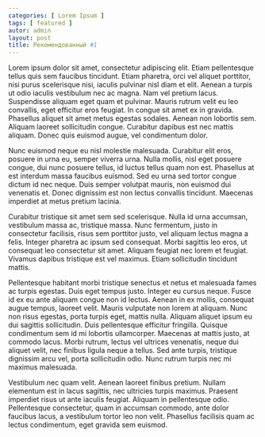 ```yaml
---
categories: [ Lorem Ipsum ]
tags: [ featured ]
autor: admin
layout: post
title: Рекомендованный #1
---
```


Lorem ipsum dolor sit amet, consectetur adipiscing elit. Etiam pellentesque tellus quis sem faucibus tincidunt. Etiam pharetra, orci vel aliquet porttitor, nisi purus scelerisque nisi, iaculis pulvinar nisl diam et elit. Aenean a turpis ut odio iaculis vestibulum nec ac magna. Nam vel pretium lacus. Suspendisse aliquam eget quam et pulvinar. Mauris rutrum velit eu leo convallis, eget efficitur eros feugiat. In congue sit amet ex in gravida. Phasellus aliquet sit amet metus egestas sodales. Aenean non lobortis sem. Aliquam laoreet sollicitudin congue. Curabitur dapibus est nec mattis aliquam. Donec quis euismod augue, vel condimentum dolor.

Nunc euismod neque eu nisl molestie malesuada. Curabitur elit eros, posuere in urna eu, semper viverra urna. Nulla mollis, nisl eget posuere congue, dui nunc posuere tellus, id luctus tellus quam non est. Phasellus at est interdum massa faucibus euismod. Sed eu urna sed tortor congue dictum id nec neque. Duis semper volutpat mauris, non euismod dui venenatis et. Donec dignissim est non lectus convallis tincidunt. Maecenas imperdiet at metus pretium lacinia.

Curabitur tristique sit amet sem sed scelerisque. Nulla id urna accumsan, vestibulum massa ac, tristique massa. Nunc fermentum, justo in consectetur facilisis, risus sem porttitor justo, vel aliquam lectus magna a felis. Integer pharetra ac ipsum sed consequat. Morbi sagittis leo eros, ut consequat leo consectetur sit amet. Aliquam feugiat nec lorem et feugiat. Vivamus dapibus tristique est vel maximus. Etiam sollicitudin tincidunt mattis.

Pellentesque habitant morbi tristique senectus et netus et malesuada fames ac turpis egestas. Duis eget tempus justo. Integer eu cursus neque. Fusce id ex eu ante aliquam congue non id lectus. Aenean in ex mollis, consequat augue tempus, laoreet velit. Mauris vulputate non lorem at aliquam. Nunc non risus egestas, porta turpis eget, mattis nulla. Aliquam aliquet ipsum eu dui sagittis sollicitudin. Duis pellentesque efficitur fringilla. Quisque condimentum sem id mi lobortis ullamcorper. Maecenas at mattis justo, at commodo lacus. Morbi rutrum, lectus vel ultrices venenatis, neque dui aliquet velit, nec finibus ligula neque a tellus. Sed ante turpis, tristique dignissim arcu vel, porta sollicitudin odio. Nunc rutrum turpis nec mi maximus malesuada.

Vestibulum nec quam velit. Aenean laoreet finibus pretium. Nullam elementum est in lacus sagittis, nec ultricies turpis maximus. Praesent imperdiet risus ut ante iaculis feugiat. Aliquam in pellentesque odio. Pellentesque consectetur, quam in accumsan commodo, ante dolor faucibus lacus, a vestibulum tortor leo non velit. Phasellus facilisis quam ac lectus condimentum, eget gravida sem euismod.